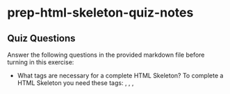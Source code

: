 # prep-html-skeleton-quiz-notes

## Quiz Questions

Answer the following questions in the provided markdown file before turning in this exercise:

- What tags are necessary for a complete HTML Skeleton?
  To complete a HTML Skeleton you need these tags: <!DOCTYPE html>, <html>, <head>, <title>, <body>
- What type of content belongs within the `<head>` of an HTML document?
  The <head> tag contains information about the document. This includes metadata like the character set, title, styles (CSS), scripts and other meta-information. (Like <meta charset="UTF-8">) The <title> tag names the document and this is what will be visible in the browser's title bar. The <head> element can also contain links to external resources, and scripts with <script> tags.
- What type of content belongs within the `<body>` of an HTML document?
  The body contains structured content, such as headings (<h1> through <h6>, paragraphs, lists (ordered/unordered), etc. The body also contains embedded content: images, videos, audio, and iframes. Lastly, forms and input elements that collect data from the user are found in the body.
- Where must the `DOCTYPE` declaration appear in a valid HTML document?
  The "DOCTYPE" declaration must be very first in an HTML document, at the top of the page and before the <html> tag.

## Notes

All student notes should be written here.

How to write `Code Examples` in markdown

for JS:

```javascript
const data = 'Howdy';
```

for HTML:

```html
<div>
  <p>This is text content</p>
</div>
```

for CSS:

```css
div {
  width: 100%;
}
```

